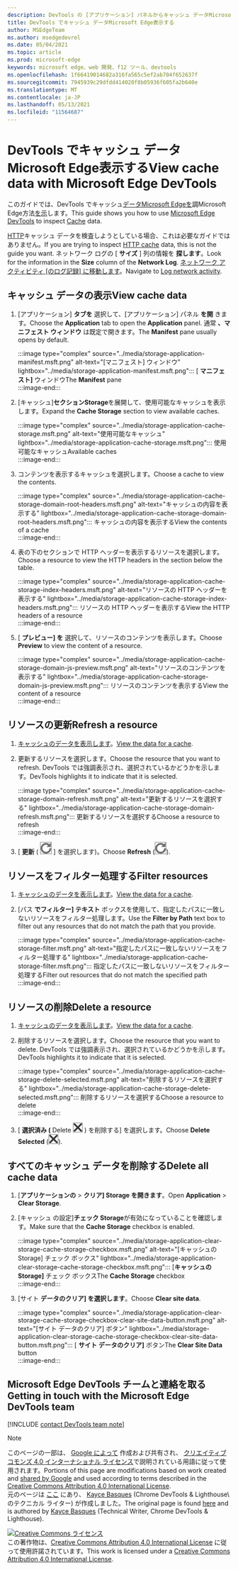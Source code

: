 ```yaml
---
description: DevTools の [アプリケーション] パネルからキャッシュ データMicrosoft Edgeする方法。
title: DevTools でキャッシュ データMicrosoft Edge表示する
author: MSEdgeTeam
ms.author: msedgedevrel
ms.date: 05/04/2021
ms.topic: article
ms.prod: microsoft-edge
keywords: microsoft edge、web 開発、f12 ツール、devtools
ms.openlocfilehash: 1f66419014682a316fa565c5ef2ab704f652637f
ms.sourcegitcommit: 7945939c29dfdd414020f8b05936f605fa2b640e
ms.translationtype: MT
ms.contentlocale: ja-JP
ms.lasthandoff: 05/13/2021
ms.locfileid: "11564687"
---
```

<!-- Copyright Kayce Basques 

   Licensed under the Apache License, Version 2.0 (the "License");
   you may not use this file except in compliance with the License.
   You may obtain a copy of the License at

       https://www.apache.org/licenses/LICENSE-2.0

   Unless required by applicable law or agreed to in writing, software
   distributed under the License is distributed on an "AS IS" BASIS,
   WITHOUT WARRANTIES OR CONDITIONS OF ANY KIND, either express or implied.
   See the License for the specific language governing permissions and
   limitations under the License.  -->
# <a name="view-cache-data-with-microsoft-edge-devtools"></a><span data-ttu-id="20d3d-104">DevTools でキャッシュ データMicrosoft Edge表示する</span><span class="sxs-lookup"><span data-stu-id="20d3d-104">View cache data with Microsoft Edge DevTools</span></span>  

<span data-ttu-id="20d3d-105">このガイドでは、DevTools でキャッシュ[データMicrosoft Edgeを][MicrosoftEdgeDevTools]調Microsoft Edge方法[を示][MDNCache]します。</span><span class="sxs-lookup"><span data-stu-id="20d3d-105">This guide shows you how to use [Microsoft Edge DevTools][MicrosoftEdgeDevTools] to inspect [Cache][MDNCache] data.</span></span>  

<span data-ttu-id="20d3d-106">[HTTP][MDNHTTPCaching]キャッシュ データを検査しようとしている場合、これは必要なガイドではありません。</span><span class="sxs-lookup"><span data-stu-id="20d3d-106">If you are trying to inspect [HTTP cache][MDNHTTPCaching] data, this is not the guide you want.</span></span>  <span data-ttu-id="20d3d-107">ネットワーク ログの [ **サイズ** ] 列の情報を **探します**。</span><span class="sxs-lookup"><span data-stu-id="20d3d-107">Look for the information in the **Size** column of the **Network Log**.</span></span>  <span data-ttu-id="20d3d-108">[ネットワーク アクティビティ [のログ記録] に移動します][DevtoolsNetworkLogActivity]。</span><span class="sxs-lookup"><span data-stu-id="20d3d-108">Navigate to [Log network activity][DevtoolsNetworkLogActivity].</span></span>  

## <a name="view-cache-data"></a><span data-ttu-id="20d3d-109">キャッシュ データの表示</span><span class="sxs-lookup"><span data-stu-id="20d3d-109">View cache data</span></span>  

1.  <span data-ttu-id="20d3d-110">[アプリケーション] **タブを** 選択して、[アプリケーション] パネル **を開** きます。</span><span class="sxs-lookup"><span data-stu-id="20d3d-110">Choose the **Application** tab to open the **Application** panel.</span></span>  <span data-ttu-id="20d3d-111">通常 **、マニフェスト ウィンドウ** は既定で開きます。</span><span class="sxs-lookup"><span data-stu-id="20d3d-111">The **Manifest** pane usually opens by default.</span></span>  
    
    :::image type="complex" source="../media/storage-application-manifest.msft.png" alt-text="[マニフェスト] ウィンドウ" lightbox="../media/storage-application-manifest.msft.png":::
       <span data-ttu-id="20d3d-113">[ **マニフェスト]** ウィンドウ</span><span class="sxs-lookup"><span data-stu-id="20d3d-113">The **Manifest** pane</span></span>  
    :::image-end:::  
    
1.  <span data-ttu-id="20d3d-114">[キャッシュ]**セクションStorage**を展開して、使用可能なキャッシュを表示します。</span><span class="sxs-lookup"><span data-stu-id="20d3d-114">Expand the **Cache Storage** section to view available caches.</span></span>  
    
    :::image type="complex" source="../media/storage-application-cache-storage.msft.png" alt-text="使用可能なキャッシュ" lightbox="../media/storage-application-cache-storage.msft.png":::
       <span data-ttu-id="20d3d-116">使用可能なキャッシュ</span><span class="sxs-lookup"><span data-stu-id="20d3d-116">Available caches</span></span>  
    :::image-end:::  
    
1.  <span data-ttu-id="20d3d-117">コンテンツを表示するキャッシュを選択します。</span><span class="sxs-lookup"><span data-stu-id="20d3d-117">Choose a cache to view the contents.</span></span>  
    
    :::image type="complex" source="../media/storage-application-cache-storage-domain-root-headers.msft.png" alt-text="キャッシュの内容を表示する" lightbox="../media/storage-application-cache-storage-domain-root-headers.msft.png":::
       <span data-ttu-id="20d3d-119">キャッシュの内容を表示する</span><span class="sxs-lookup"><span data-stu-id="20d3d-119">View the contents of a cache</span></span>  
    :::image-end:::  
    
1.  <span data-ttu-id="20d3d-120">表の下のセクションで HTTP ヘッダーを表示するリソースを選択します。</span><span class="sxs-lookup"><span data-stu-id="20d3d-120">Choose a resource to view the HTTP headers in the section below the table.</span></span>  
    
    :::image type="complex" source="../media/storage-application-cache-storage-index-headers.msft.png" alt-text="リソースの HTTP ヘッダーを表示する" lightbox="../media/storage-application-cache-storage-index-headers.msft.png":::
       <span data-ttu-id="20d3d-122">リソースの HTTP ヘッダーを表示する</span><span class="sxs-lookup"><span data-stu-id="20d3d-122">View the HTTP headers of a resource</span></span>  
    :::image-end:::  
    
1.  <span data-ttu-id="20d3d-123">[ **プレビュー] を** 選択して、リソースのコンテンツを表示します。</span><span class="sxs-lookup"><span data-stu-id="20d3d-123">Choose **Preview** to view the content of a resource.</span></span>  
    
    :::image type="complex" source="../media/storage-application-cache-storage-domain-js-preview.msft.png" alt-text="リソースのコンテンツを表示する" lightbox="../media/storage-application-cache-storage-domain-js-preview.msft.png":::
       <span data-ttu-id="20d3d-125">リソースのコンテンツを表示する</span><span class="sxs-lookup"><span data-stu-id="20d3d-125">View the content of a resource</span></span>  
    :::image-end:::  
    
## <a name="refresh-a-resource"></a><span data-ttu-id="20d3d-126">リソースの更新</span><span class="sxs-lookup"><span data-stu-id="20d3d-126">Refresh a resource</span></span>  

1.  <span data-ttu-id="20d3d-127">[キャッシュのデータを表示します](#view-cache-data)。</span><span class="sxs-lookup"><span data-stu-id="20d3d-127">[View the data for a cache](#view-cache-data).</span></span>  
1.  <span data-ttu-id="20d3d-128">更新するリソースを選択します。</span><span class="sxs-lookup"><span data-stu-id="20d3d-128">Choose the resource that you want to refresh.</span></span>  <span data-ttu-id="20d3d-129">DevTools では強調表示され、選択されているかどうかを示します。</span><span class="sxs-lookup"><span data-stu-id="20d3d-129">DevTools highlights it to indicate that it is selected.</span></span>  
    
    :::image type="complex" source="../media/storage-application-cache-storage-domain-refresh.msft.png" alt-text="更新するリソースを選択する" lightbox="../media/storage-application-cache-storage-domain-refresh.msft.png":::
       <span data-ttu-id="20d3d-131">更新するリソースを選択する</span><span class="sxs-lookup"><span data-stu-id="20d3d-131">Choose a resource to refresh</span></span>  
    :::image-end:::  
    
1.  <span data-ttu-id="20d3d-132">[ **更新** \( ![ Refresh ](../media/refresh-icon.msft.png) \] を選択します)。</span><span class="sxs-lookup"><span data-stu-id="20d3d-132">Choose **Refresh** \(![Refresh](../media/refresh-icon.msft.png)\).</span></span>  
    
## <a name="filter-resources"></a><span data-ttu-id="20d3d-133">リソースをフィルター処理する</span><span class="sxs-lookup"><span data-stu-id="20d3d-133">Filter resources</span></span>  

1.  <span data-ttu-id="20d3d-134">[キャッシュのデータを表示します](#view-cache-data)。</span><span class="sxs-lookup"><span data-stu-id="20d3d-134">[View the data for a cache](#view-cache-data).</span></span>  
1.  <span data-ttu-id="20d3d-135">[パス **でフィルター] テキスト** ボックスを使用して、指定したパスに一致しないリソースをフィルター処理します。</span><span class="sxs-lookup"><span data-stu-id="20d3d-135">Use the **Filter by Path** text box to filter out any resources that do not match the path that you provide.</span></span>  
    
    :::image type="complex" source="../media/storage-application-cache-storage-filter.msft.png" alt-text="指定したパスに一致しないリソースをフィルター処理する" lightbox="../media/storage-application-cache-storage-filter.msft.png":::
       <span data-ttu-id="20d3d-137">指定したパスに一致しないリソースをフィルター処理する</span><span class="sxs-lookup"><span data-stu-id="20d3d-137">Filter out resources that do not match the specified path</span></span>  
    :::image-end:::  
    
## <a name="delete-a-resource"></a><span data-ttu-id="20d3d-138">リソースの削除</span><span class="sxs-lookup"><span data-stu-id="20d3d-138">Delete a resource</span></span>  

1.  <span data-ttu-id="20d3d-139">[キャッシュのデータを表示します](#view-cache-data)。</span><span class="sxs-lookup"><span data-stu-id="20d3d-139">[View the data for a cache](#view-cache-data).</span></span>  
1.  <span data-ttu-id="20d3d-140">削除するリソースを選択します。</span><span class="sxs-lookup"><span data-stu-id="20d3d-140">Choose the resource that you want to delete.</span></span>  <span data-ttu-id="20d3d-141">DevTools では強調表示され、選択されているかどうかを示します。</span><span class="sxs-lookup"><span data-stu-id="20d3d-141">DevTools highlights it to indicate that it is selected.</span></span>  
    
    :::image type="complex" source="../media/storage-application-cache-storage-delete-selected.msft.png" alt-text="削除するリソースを選択する" lightbox="../media/storage-application-cache-storage-delete-selected.msft.png":::
       <span data-ttu-id="20d3d-143">削除するリソースを選択する</span><span class="sxs-lookup"><span data-stu-id="20d3d-143">Choose a resource to delete</span></span>  
    :::image-end:::  
    
1.  <span data-ttu-id="20d3d-144">[ **選択済み \(** Delete ![ Selected ](../media/delete-icon.msft.png) \) を削除する] を選択します。</span><span class="sxs-lookup"><span data-stu-id="20d3d-144">Choose **Delete Selected** \(![Delete Selected](../media/delete-icon.msft.png)\).</span></span>  
    
## <a name="delete-all-cache-data"></a><span data-ttu-id="20d3d-145">すべてのキャッシュ データを削除する</span><span class="sxs-lookup"><span data-stu-id="20d3d-145">Delete all cache data</span></span>  

1.  <span data-ttu-id="20d3d-146">[**アプリケーションの**  >  **クリア] Storage を開きます**。</span><span class="sxs-lookup"><span data-stu-id="20d3d-146">Open **Application** > **Clear Storage**.</span></span>  
1.  <span data-ttu-id="20d3d-147">[キャッシュ の設定]**チェック Storage**が有効になっていることを確認します。</span><span class="sxs-lookup"><span data-stu-id="20d3d-147">Make sure that the **Cache Storage** checkbox is enabled.</span></span>  
    
    :::image type="complex" source="../media/storage-application-clear-storage-cache-storage-checkbox.msft.png" alt-text="[キャッシュのStorage] チェック ボックス" lightbox="../media/storage-application-clear-storage-cache-storage-checkbox.msft.png":::
       <span data-ttu-id="20d3d-149">[**キャッシュのStorage]** チェック ボックス</span><span class="sxs-lookup"><span data-stu-id="20d3d-149">The **Cache Storage** checkbox</span></span>  
    :::image-end:::  
    
1.  <span data-ttu-id="20d3d-150">[サイト **データのクリア] を選択します**。</span><span class="sxs-lookup"><span data-stu-id="20d3d-150">Choose **Clear site data**.</span></span>  
    
    :::image type="complex" source="../media/storage-application-clear-storage-cache-storage-checkbox-clear-site-data-button.msft.png" alt-text="[サイト データのクリア] ボタン" lightbox="../media/storage-application-clear-storage-cache-storage-checkbox-clear-site-data-button.msft.png":::
       <span data-ttu-id="20d3d-152">[ **サイト データのクリア]** ボタン</span><span class="sxs-lookup"><span data-stu-id="20d3d-152">The **Clear Site Data** button</span></span>  
    :::image-end:::  
    
## <a name="getting-in-touch-with-the-microsoft-edge-devtools-team"></a><span data-ttu-id="20d3d-153">Microsoft Edge DevTools チームと連絡を取る</span><span class="sxs-lookup"><span data-stu-id="20d3d-153">Getting in touch with the Microsoft Edge DevTools team</span></span>  

[!INCLUDE [contact DevTools team note](../includes/contact-devtools-team-note.md)]  

<!-- links -->  

[MicrosoftEdgeDevTools]: ../../devtools-guide-chromium/index.md "Microsoft Edge (Chromium) 開発者ツール |Microsoft Docs"  
[DevtoolsNetworkLogActivity]: ../network/index.md#log-network-activity  "ネットワーク アクティビティのログ |Microsoft Docs"  

[MDNCache]: https://developer.mozilla.org/docs/Web/API/Cache "キャッシュ |MDN"  
[MDNHTTPCaching]: https://developer.mozilla.org/docs/Web/HTTP/Caching "HTTP キャッシュ | MDN"  

> [!NOTE]
> <span data-ttu-id="20d3d-158">このページの一部は、 [Google によって][GoogleSitePolicies] 作成および共有され、 [クリエイティブ コモンズ 4.0 インターナショナル ライセンス][CCA4IL]で説明されている用語に従って使用されます。</span><span class="sxs-lookup"><span data-stu-id="20d3d-158">Portions of this page are modifications based on work created and [shared by Google][GoogleSitePolicies] and used according to terms described in the [Creative Commons Attribution 4.0 International License][CCA4IL].</span></span>  
> <span data-ttu-id="20d3d-159">元のページは [ここ](https://developers.google.com/web/tools/chrome-devtools/storage/cache) にあり、 [Kayce Basques][KayceBasques] \(Chrome DevTools \& Lighthouse\ のテクニカル ライター) が作成しました。</span><span class="sxs-lookup"><span data-stu-id="20d3d-159">The original page is found [here](https://developers.google.com/web/tools/chrome-devtools/storage/cache) and is authored by [Kayce Basques][KayceBasques] \(Technical Writer, Chrome DevTools \& Lighthouse\).</span></span>  

[![Creative Commons ライセンス][CCby4Image]][CCA4IL]  
<span data-ttu-id="20d3d-161">この著作物は、[Creative Commons Attribution 4.0 International License][CCA4IL] に従って使用許諾されています。</span><span class="sxs-lookup"><span data-stu-id="20d3d-161">This work is licensed under a [Creative Commons Attribution 4.0 International License][CCA4IL].</span></span>  

[CCA4IL]: https://creativecommons.org/licenses/by/4.0  
[CCby4Image]: https://i.creativecommons.org/l/by/4.0/88x31.png  
[GoogleSitePolicies]: https://developers.google.com/terms/site-policies  
[KayceBasques]: https://developers.google.com/web/resources/contributors#kayce-basques  
